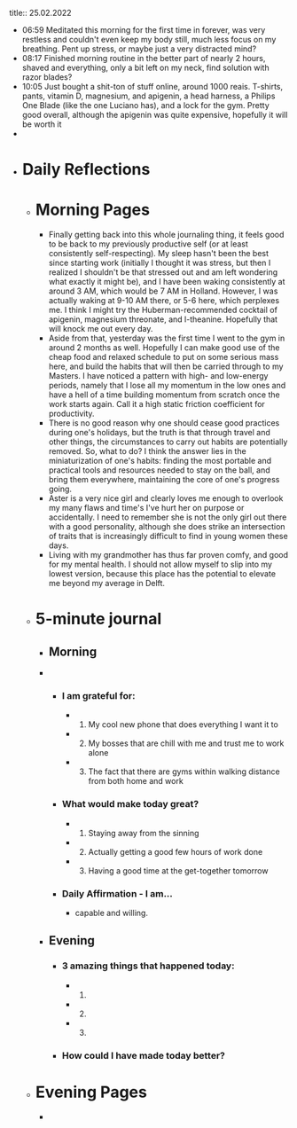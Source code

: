 title:: 25.02.2022

- 06:59 Meditated this morning for the first time in forever, was very restless and couldn't even keep my body still, much less focus on my breathing. Pent up stress, or maybe just a very distracted mind?
- 08:17 Finished morning routine in the better part of nearly 2 hours, shaved and everything, only a bit left on my neck, find solution with razor blades?
- 10:05 Just bought a shit-ton of stuff online, around 1000 reais. T-shirts, pants, vitamin D, magnesium, and apigenin, a head harness, a Philips One Blade (like the one Luciano has), and a lock for the gym. Pretty good overall, although the apigenin was quite expensive, hopefully it will be worth it
-
- # Daily Reflections
	- # Morning Pages
		- Finally getting back into this whole journaling thing, it feels good to be back to my previously productive self (or at least consistently self-respecting). My sleep hasn't been the best since starting work (initially I thought it was stress, but then I realized I shouldn't be that stressed out and am left wondering what exactly it might be), and I have been waking consistently at around 3 AM, which would be 7 AM in Holland. However, I was actually waking at 9-10 AM there, or 5-6 here, which perplexes me. I think I might try the Huberman-recommended cocktail of apigenin, magnesium threonate, and l-theanine. Hopefully that will knock me out every day.
		- Aside from that, yesterday was the first time I went to the gym in around 2 months as well. Hopefully I can make good use of the cheap food and relaxed schedule to put on some serious mass here, and build the habits that will then be carried through to my Masters. I have noticed a pattern with high- and low-energy periods, namely that I lose all my momentum in the low ones and have a hell of a time building momentum from scratch once the work starts again. Call it a high static friction coefficient for productivity.
		- There is no good reason why one should cease good practices during one's holidays, but the truth is that through travel and other things, the circumstances to carry out habits are potentially removed. So, what to do? I think the answer lies in the miniaturization of one's habits: finding the most portable and practical tools and resources needed to stay on the ball, and bring them everywhere, maintaining the core of one's progress going.
		- Aster is a very nice girl and clearly loves me enough to overlook my many flaws and time's I've hurt her on purpose or accidentally. I need to remember she is not the only girl out there with a good personality, although she does strike an intersection of traits that is increasingly difficult to find in young women these days.
		- Living with my grandmother has thus far proven comfy, and good for my mental health. I should not allow myself to slip into my lowest version, because this place has the potential to elevate me beyond my average in Delft.
	- # 5-minute journal
		- ## Morning
		-
			- ### I am grateful for:
				- 1. My cool new phone that does everything I want it to
				- 2. My bosses that are chill with me and trust me to work alone
				- 3. The fact that there are gyms within walking distance from both home and work
			- ### What would make today great?
				- 1. Staying away from the sinning
				- 2. Actually getting a good few hours of work done
				- 3. Having a good time at the get-together tomorrow
			- ### Daily Affirmation - I am...
				- capable and willing.
		- ## Evening
			- ### 3 amazing things that happened today:
				- 1.
				- 2.
				- 3.
			- ### How could I have made today better?
	- # Evening Pages
		-